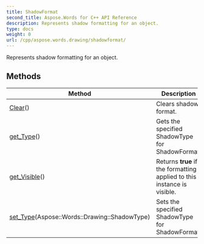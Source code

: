 ```yaml
---
title: ShadowFormat
second_title: Aspose.Words for C++ API Reference
description: Represents shadow formatting for an object. 
type: docs
weight: 0
url: /cpp/aspose.words.drawing/shadowformat/
---
```


Represents shadow formatting for an object. 

## Methods

| Method | Description |
| --- | --- |
| [Clear](./clear/)() | Clears shadow format.  |
| [get_Type](./get_type/)() | Gets the specified ShadowType for ShadowFormat.  |
| [get_Visible](./get_visible/)() | Returns **true** if the formatting applied to this instance is visible.  |
| [set_Type](./set_type/)(Aspose::Words::Drawing::ShadowType) | Sets the specified ShadowType for ShadowFormat.  |
